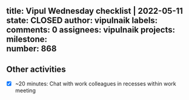 title:	Vipul Wednesday checklist | 2022-05-11
state:	CLOSED
author:	vipulnaik
labels:	
comments:	0
assignees:	vipulnaik
projects:	
milestone:	
number:	868
--
## Other activities

- [x] ~20 minutes: Chat with work colleagues in recesses within work meeting
